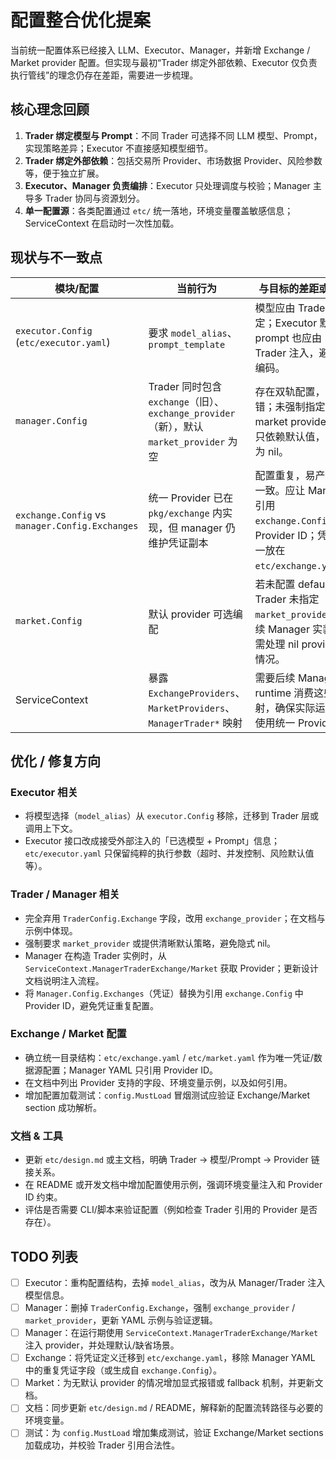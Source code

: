 # 配置整合优化提案

当前统一配置体系已经接入 LLM、Executor、Manager，并新增 Exchange / Market provider 配置。但实现与最初“Trader 绑定外部依赖、Executor 仅负责执行管线”的理念仍存在差距，需要进一步梳理。

## 核心理念回顾

1. **Trader 绑定模型与 Prompt**：不同 Trader 可选择不同 LLM 模型、Prompt，实现策略差异；Executor 不直接感知模型细节。
2. **Trader 绑定外部依赖**：包括交易所 Provider、市场数据 Provider、风险参数等，便于独立扩展。 
3. **Executor、Manager 负责编排**：Executor 只处理调度与校验；Manager 主导多 Trader 协同与资源划分。
4. **单一配置源**：各类配置通过 `etc/` 统一落地，环境变量覆盖敏感信息；ServiceContext 在启动时一次性加载。

## 现状与不一致点

| 模块/配置 | 当前行为 | 与目标的差距或风险 |
|-----------|-----------|---------------------|
| `executor.Config` (`etc/executor.yaml`) | 要求 `model_alias`、`prompt_template` | 模型应由 Trader 决定；Executor 默认 prompt 也应由 Trader 注入，避免硬编码。 |
| `manager.Config` | Trader 同时包含 `exchange`（旧）、`exchange_provider`（新），默认 `market_provider` 为空 | 存在双轨配置，易错；未强制指定 market provider 时只依赖默认值，可能为 nil。 |
| `exchange.Config` vs `manager.Config.Exchanges` | 统一 Provider 已在 `pkg/exchange` 内实现，但 manager 仍维护凭证副本 | 配置重复，易产生不一致。应让 Manager 引用 `exchange.Config` 的 Provider ID；凭证统一放在 `etc/exchange.yaml`。 |
| `market.Config` | 默认 provider 可选编配 | 若未配置 default 且 Trader 未指定 `market_provider`，后续 Manager 实装时需处理 nil provider 情况。 |
| ServiceContext | 暴露 `ExchangeProviders`、`MarketProviders`、`ManagerTrader*` 映射 | 需要后续 Manager runtime 消费这些映射，确保实际运行时使用统一 Provider。 |

## 优化 / 修复方向

### Executor 相关
- 将模型选择（`model_alias`）从 `executor.Config` 移除，迁移到 Trader 层或调用上下文。
- Executor 接口改成接受外部注入的「已选模型 + Prompt」信息；`etc/executor.yaml` 只保留纯粹的执行参数（超时、并发控制、风险默认值等）。

### Trader / Manager 相关
- 完全弃用 `TraderConfig.Exchange` 字段，改用 `exchange_provider`；在文档与示例中体现。
- 强制要求 `market_provider` 或提供清晰默认策略，避免隐式 nil。
- Manager 在构造 Trader 实例时，从 `ServiceContext.ManagerTraderExchange/Market` 获取 Provider；更新设计文档说明注入流程。
- 将 `Manager.Config.Exchanges`（凭证）替换为引用 `exchange.Config` 中 Provider ID，避免凭证重复配置。

### Exchange / Market 配置
- 确立统一目录结构：`etc/exchange.yaml` / `etc/market.yaml` 作为唯一凭证/数据源配置；Manager YAML 只引用 Provider ID。
- 在文档中列出 Provider 支持的字段、环境变量示例，以及如何引用。
- 增加配置加载测试：`config.MustLoad` 冒烟测试应验证 Exchange/Market section 成功解析。

### 文档 & 工具
- 更新 `etc/design.md` 或主文档，明确 Trader → 模型/Prompt → Provider 链接关系。
- 在 README 或开发文档中增加配置使用示例，强调环境变量注入和 Provider ID 约束。
- 评估是否需要 CLI/脚本来验证配置（例如检查 Trader 引用的 Provider 是否存在）。

## TODO 列表

- [ ] Executor：重构配置结构，去掉 `model_alias`，改为从 Manager/Trader 注入模型信息。
- [ ] Manager：删掉 `TraderConfig.Exchange`，强制 `exchange_provider` / `market_provider`，更新 YAML 示例与验证逻辑。
- [ ] Manager：在运行期使用 `ServiceContext.ManagerTraderExchange/Market` 注入 provider，并处理默认/缺省场景。
- [ ] Exchange：将凭证定义迁移到 `etc/exchange.yaml`，移除 Manager YAML 中的重复凭证字段（或生成自 `exchange.Config`）。
- [ ] Market：为无默认 provider 的情况增加显式报错或 fallback 机制，并更新文档。
- [ ] 文档：同步更新 `etc/design.md` / README，解释新的配置流转路径与必要的环境变量。
- [ ] 测试：为 `config.MustLoad` 增加集成测试，验证 Exchange/Market sections 加载成功，并校验 Trader 引用合法性。
